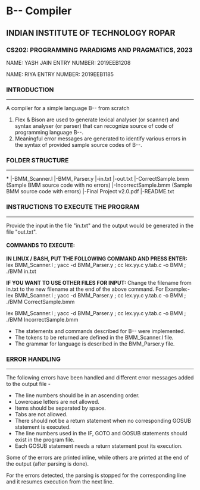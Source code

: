 
# B-- Compiler
## INDIAN INSTITUTE OF TECHNOLOGY ROPAR
### CS202: PROGRAMMING PARADIGMS AND PRAGMATICS, 2023

NAME: YASH JAIN
ENTRY NUMBER: 2019EEB1208

NAME: RIYA
ENTRY NUMBER: 2019EEB1185

### INTRODUCTION
---

A compiler for a simple language B-- from scratch
1. Flex & Bison are used to generate lexical analyser (or scanner) and syntax analyser (or parser) that can recognize source of code of programming language B--.
2. Meaningful error messages are generated to identify various errors in the syntax of provided sample source codes of B--.

### FOLDER STRUCTURE
---
\*
|-BMM_Scanner.l
|-BMM_Parser.y
|-in.txt
|-out.txt
|-CorrectSample.bmm (Sample BMM source code with no errors)
|-IncorrectSample.bmm (Sample BMM source code with errors)
|-Final Project v2.0.pdf
|-README.txt

### INSTRUCTIONS TO EXECUTE THE PROGRAM
---
Provide the input in the file "in.txt" and the output would be generated in the file "out.txt".

#### COMMANDS TO EXECUTE:
**IN LINUX / BASH, PUT THE FOLLOWING COMMAND AND PRESS ENTER:**
lex BMM_Scanner.l ; yacc -d BMM_Parser.y ; cc lex.yy.c y.tab.c -o BMM ; ./BMM in.txt

**IF YOU WANT TO USE OTHER FILES FOR INPUT:**
Change the filename from in.txt to the new filename at the end of the above command.
For Example:-
lex BMM_Scanner.l ; yacc -d BMM_Parser.y ; cc lex.yy.c y.tab.c -o BMM ; ./BMM CorrectSample.bmm

lex BMM_Scanner.l ; yacc -d BMM_Parser.y ; cc lex.yy.c y.tab.c -o BMM ; ./BMM IncorrectSample.bmm


- The statements and commands described for B-- were implemented. 
- The tokens to be returned are defined in the BMM_Scanner.l file. 
- The grammar for language is described in the BMM_Parser.y file. 

### ERROR HANDLING
---
The following errors have been handled and different error messages added to the output file - 
- The line numbers should be in an ascending order.
- Lowercase letters are not allowed.
- Items should be separated by space.
- Tabs are not allowed.
- There should not be a return statement when no corresponding GOSUB statement is executed.
- The line numbers used in the IF, GOTO and GOSUB statements should exist in the program file.
- Each GOSUB statement needs a return statement post its execution.

Some of the errors are printed inline, while others are printed at the end of the output (after parsing is done).

For the errors detected, the parsing is stopped for the corresponding line and it resumes execution from the next line.
